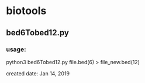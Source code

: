 # biotools

## bed6Tobed12.py
### usage:
python3 bed6Tobed12.py file.bed(6) > file_new.bed(12)

created date: Jan 14, 2019
